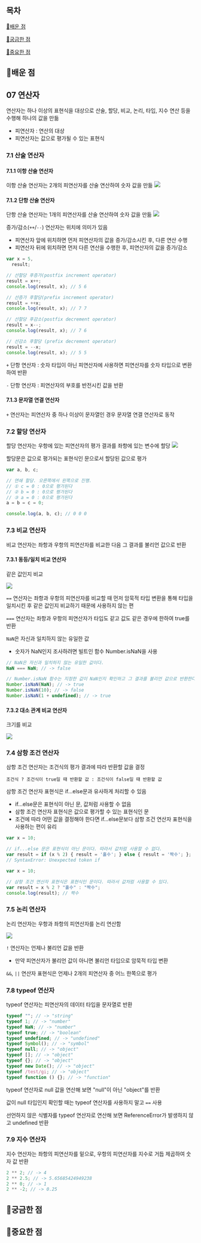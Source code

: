 ## 목차

[📗배운 점 ](#📗배운-점)

[🤔궁금한 점](#🤔궁금한-점)

[📌중요한 점](#📌중요한-점)

## 📗배운 점

## 07 연산자

연산자는 하나 이상의 표현식을 대상으로 산술, 할당, 비교, 논리, 타입, 지수 연산 등을 수행해 하나의 값을 만듦

- 피연산자 : 연산의 대상
- 피연산자는 값으로 평가될 수 있는 표현식

### 7.1 산술 연산자

#### 7.1.1 이항 산술 연산자

이항 산술 연산자는 2개의 피연산자를 산술 연산하여 숫자 값을 만듦
![](/assets/yj/2024-01-12-04-45-32.png)

#### 7.1.2 단항 산술 연산자

단항 산술 연산자는 1개의 피연산자를 산술 연산하여 숫자 값을 만듦
![](/assets/yj/2024-01-12-04-46-30.png)

증가/감소(`++`/`--`) 연산자는 위치에 의미가 있음

- 피연산자 앞에 위치하면 먼저 피연산자의 값을 증가/감소시킨 후, 다른 연산 수행
- 피연산자 뒤에 위치하면 먼저 다른 연산을 수행한 후, 피연산자의 값을 증가/감소

```js
var x = 5,
  result;

// 선할당 후증가(postfix increment operator)
result = x++;
console.log(result, x); // 5 6

// 선증가 후할당(prefix increment operator)
result = ++x;
console.log(result, x); // 7 7

// 선할당 후감소(postfix decrement operator)
result = x--;
console.log(result, x); // 7 6

// 선감소 후할당 (prefix decrement operator)
result = --x;
console.log(result, x); // 5 5
```

`+` 단항 연산자 : 숫자 타입이 아닌 피연산자에 사용하면 피연산자를 숫자 타입으로 변환하여 반환

`-` 단항 연산자 : 피연산자의 부호를 반전시킨 값을 반환

#### 7.1.3 문자열 연결 연산자

`+` 연산자는 피연산자 중 하나 이상이 문자열인 경우 문자열 연결 연산자로 동작

### 7.2 할당 연산자

할당 연산자는 우항에 있는 피연산자의 평가 결과를 좌항에 있는 변수에 할당
![](/assets/yj/2024-01-12-04-53-18.png)

할당문은 값으로 평가되는 표현식인 문으로서 할당된 값으로 평가

```js
var a, b, c;

// 연쇄 할당. 오른쪽에서 왼쪽으로 진행.
// ① c = 0 : 0으로 평가된다
// ② b = 0 : 0으로 평가된다
// ③ a = 0 : 0으로 평가된다
a = b = c = 0;

console.log(a, b, c); // 0 0 0
```

### 7.3 비교 연산자

비교 연산자는 좌항과 우항의 피연산자를 비교한 다음 그 결과를 불리언 값으로 반환

#### 7.3.1 동등/일치 비교 연산자

같은 값인지 비교

![](/assets/yj/2024-01-12-04-55-24.png)

`==` 연산자는 좌항과 우항의 피연산자를 비교할 때 먼저 암묵적 타입 변환을 통해 타입을 일치시킨 후 같은 값인지 비교하기 때문에 사용하지 않는 편

`===` 연산자는 좌항과 우항의 피연산자가 타입도 같고 값도 같은 경우에 한하여 true를 반환

`NaN`은 자신과 일치하지 않는 유일한 값

- 숫자가 NaN인지 조사하려면 빌트인 함수 Number.isNaN을 사용

```js
// NaN은 자신과 일치하지 않는 유일한 값이다.
NaN === NaN; // -> false
```

```js
// Number.isNaN 함수는 지정한 값이 NaN인지 확인하고 그 결과를 불리언 값으로 반환한다.
Number.isNaN(NaN); // -> true
Number.isNaN(10); // -> false
Number.isNaN(1 + undefined); // -> true
```

#### 7.3.2 대소 관계 비교 연산자

크기를 비교

![](/assets/yj/2024-01-12-05-01-43.png)

### 7.4 삼항 조건 연산자

삼항 조건 연산자는 조건식의 평가 결과에 따라 반환할 값을 결정

`조건식 ? 조건식이 true일 때 반환할 값 : 조건식이 false일 때 반환할 값`

삼항 조건 연산자 표현식은 if...else문과 유사하게 처리할 수 있음

- if...else문은 표현식이 아닌 문, 값처럼 사용할 수 없음
- 삼항 조건 연산자 표현식은 값으로 평가할 수 있는 표현식인 문
- 조건에 따라 어떤 값을 결정해야 한다면 if...else문보다 삼항 조건 연산자 표현식을 사용하는 편이 유리

```js
var x = 10;

// if...else 문은 표현식이 아닌 문이다. 따라서 값처럼 사용할 수 없다.
var result = if (x % 2) { result = '홀수'; } else { result = '짝수'; };
// SyntaxError: Unexpected token if
```

```js
var x = 10;

// 삼항 조건 연산자 표현식은 표현식인 문이다. 따라서 값처럼 사용할 수 있다.
var result = x % 2 ? "홀수" : "짝수";
console.log(result); // 짝수
```

### 7.5 논리 연산자

논리 연산자는 우항과 좌항의 피연산자를 논리 연산함

![](/assets/yj/2024-01-12-05-06-31.png)

`!` 연산자는 언제나 불리언 값을 반환

- 만약 피연산자가 불리언 값이 아니면 불리언 타입으로 암묵적 타입 변환

`&&`, `||` 연산자 표현식은 언제나 2개의 피연산자 중 어느 한쪽으로 평가

### 7.8 typeof 연산자

typeof 연산자는 피연산자의 데이터 타입을 문자열로 반환

```js
typeof ""; // -> "string"
typeof 1; // -> "number"
typeof NaN; // -> "number"
typeof true; // -> "boolean"
typeof undefined; // -> "undefined"
typeof Symbol(); // -> "symbol"
typeof null; // -> "object"
typeof []; // -> "object"
typeof {}; // -> "object"
typeof new Date(); // -> "object"
typeof /test/gi; // -> "object"
typeof function () {}; // -> "function"
```

typeof 연산자로 null 값을 연산해 보면 "null"이 아닌 "object"를 반환

값이 null 타입인지 확인할 때는 typeof 연산자를 사용하지 말고 `==` 사용

선언하지 않은 식별자를 typeof 연산자로 연산해 보면 ReferenceError가 발생하지 않고 undefined 반환

### 7.9 지수 연산자

지수 연산자는 좌항의 피연산자를 밑으로, 우항의 피연산자를 지수로 거듭 제곱하여 숫자 값 반환

```js
2 ** 2; // -> 4
2 ** 2.5; // -> 5.65685424949238
2 ** 0; // -> 1
2 ** -2; // -> 0.25
```

## 🤔궁금한 점

## 📌중요한 점
